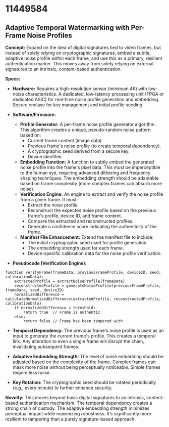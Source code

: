 # 11449584

## Adaptive Temporal Watermarking with Per-Frame Noise Profiles

**Concept:** Expand on the idea of digital signatures tied to video frames, but instead of solely relying on cryptographic signatures, embed a subtle, adaptive noise profile *within* each frame, and use this as a primary, resilient authentication marker. This moves away from solely relying on external signatures to an intrinsic, content-based authentication.

**Specs:**

*   **Hardware:** Requires a high-resolution sensor (minimum 4K) with low-noise characteristics. A dedicated, low-latency processing unit (FPGA or dedicated ASIC) for real-time noise profile generation and embedding. Secure enclave for key management and initial profile seeding.

*   **Software/Firmware:**
    *   **Profile Generator:** A per-frame noise profile generator algorithm.  This algorithm creates a unique, pseudo-random noise pattern based on:
        *   Current frame content (image data).
        *   Previous frame's noise profile (to create temporal dependency).
        *   A cryptographic seed derived from a secure key.
        *   Device identifier.
    *   **Embedding Function:**  A function to subtly embed the generated noise profile into the frame's pixel data.  This must be imperceptible to the human eye, requiring advanced dithering and frequency shaping techniques. The embedding strength should be adaptable based on frame complexity (more complex frames can absorb more noise).
    *   **Verification Engine:**  An engine to extract and verify the noise profile from a given frame.  It must:
        *   Extract the noise profile.
        *   Reconstruct the expected noise profile based on the previous frame's profile, device ID, and frame content.
        *   Compare the extracted and reconstructed profiles.
        *   Generate a confidence score indicating the authenticity of the frame.
    *   **Manifest File Enhancement:** Extend the manifest file to include:
        *   The initial cryptographic seed used for profile generation.
        *   The embedding strength used for each frame.
        *   Device-specific calibration data for the noise profile verification.

*   **Pseudocode (Verification Engine):**

```
function verifyFrame(frameData, previousFrameProfile, deviceID, seed, calibrationData):
    extractedProfile = extractNoiseProfile(frameData)
    reconstructedProfile = generateNoiseProfile(previousFrameProfile, frameData, seed, deviceID)
    normalizedDifference = calculateNormalizedDifference(extractedProfile, reconstructedProfile, calibrationData)
    if normalizedDifference < threshold:
        return true  // Frame is authentic
    else:
        return false // Frame has been tampered with
```

*   **Temporal Dependency:** The previous frame's noise profile is used as an input to generate the current frame's profile. This creates a temporal link. Any alteration to even a single frame will disrupt the chain, invalidating subsequent frames.

*   **Adaptive Embedding Strength:** The level of noise embedding should be adjusted based on the complexity of the frame. Complex frames can mask more noise without being perceptually noticeable. Simple frames require less noise.

* **Key Rotation:** The cryptographic seed should be rotated periodically (e.g., every minute) to further enhance security.

**Novelty:** This moves beyond basic digital signatures to an intrinsic, content-based authentication mechanism. The temporal dependency creates a strong chain of custody. The adaptive embedding strength minimizes perceptual impact while maximizing robustness. It’s significantly more resilient to tampering than a purely signature-based approach.